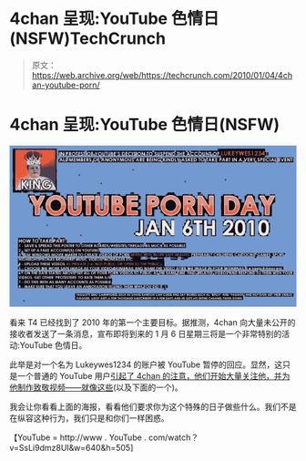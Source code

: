 # 4chan 呈现:YouTube 色情日(NSFW)TechCrunch

> 原文：<https://web.archive.org/web/https://techcrunch.com/2010/01/04/4chan-youtube-porn/>

# 4chan 呈现:YouTube 色情日(NSFW)

[![jLTPH](img/1e37b3e27677185b8ed8cff05f123d4a.png "jLTPH")](https://web.archive.org/web/20230218174923/https://techcrunch.com/wp-content/uploads/2010/01/jltph.jpeg)

看来 T4 已经找到了 2010 年的第一个主要目标。据推测，4chan 向大量未公开的接收者发送了一条消息，宣布即将到来的 1 月 6 日星期三将是一个非常特别的活动:YouTube 色情日。

此举是对一个名为 Lukeywes1234 的账户被 YouTube 暂停的回应。显然，这只是一个普通的 YouTube 用户[引起了 4chan 的注意，他们开始大量关注他，并为他制作致敬视频——就像](https://web.archive.org/web/20230218174923/http://www.buzzfeed.com/expresident/lukeywes1234)[这些](https://web.archive.org/web/20230218174923/http://www.youtube.com/watch?v=e42uu91yDyw)(以及下面的一个)。

我会让你看看上面的海报，看看他们要求你为这个特殊的日子做些什么。我们不是在纵容这种行为，我们只是和你们一样困惑。

【YouTube = http://www . YouTube . com/watch？v=SsLi9dmz8UI&w=640&h=505]